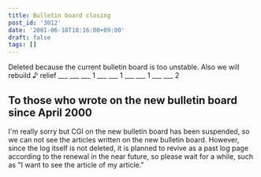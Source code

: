 ```yaml
---
title: Bulletin board closing
post_id: '3012'
date: '2001-06-18T18:16:00+09:00'
draft: false
tags: []
---
```


Deleted because the current bulletin board is too unstable. Also we will rebuild ♪ relief ___ ___ ___ 1 ___ ___ 1 ___ ___ 1 ___ ___ 2

## To those who wrote on the new bulletin board since April 2000

I'm really sorry but CGI on the new bulletin board has been suspended, so we can not see the articles written on the new bulletin board. However, since the log itself is not deleted, it is planned to revive as a past log page according to the renewal in the near future, so please wait for a while, such as "I want to see the article of my article."